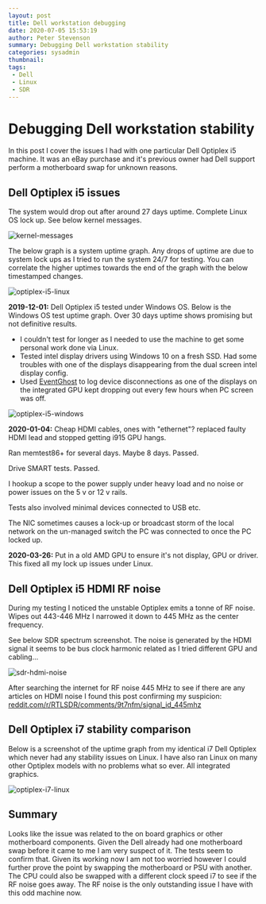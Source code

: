 ```yaml
---
layout: post
title: Dell workstation debugging
date: 2020-07-05 15:53:19
author: Peter Stevenson
summary: Debugging Dell workstation stability
categories: sysadmin
thumbnail:
tags:
 - Dell
 - Linux
 - SDR
---
```


# Debugging Dell workstation stability

In this post I cover the issues I had with one particular Dell Optiplex i5 machine. It was an eBay purchase and it's previous owner had Dell support perform a motherboard swap for unknown reasons.

## Dell Optiplex i5 issues

The system would drop out after around 27 days uptime. Complete Linux OS lock up. See below kernel messages.

![kernel-messages](/blog/assets/2020-07-05/kernel-messages.jpg)

The below graph is a system uptime graph. Any drops of uptime are due to system lock ups as I tried to run the system 24/7 for testing. You can correlate the higher uptimes towards the end of the graph with the below timestamped changes.

![optiplex-i5-linux](/blog/assets/2020-07-05/optiplex-i5-linux.png)

**2019-12-01:** Dell Optiplex i5 tested under Windows OS. Below is the Windows OS test uptime graph. Over 30 days uptime shows promising but not definitive results. 

* I couldn't test for longer as I needed to use the machine to get some personal work done via Linux.
* Tested intel display drivers using Windows 10 on a fresh SSD. Had some troubles with one of the displays disappearing from the dual screen intel display config.
* Used [EventGhost](https://github.com/EventGhost/EventGhost) to log device disconnections as one of the displays on the integrated GPU kept dropping out every few hours when PC screen was off.

![optiplex-i5-windows](/blog/assets/2020-07-05/optiplex-i5-windows.png)

**2020-01-04:** Cheap HDMI cables, ones with "ethernet"? replaced faulty HDMI lead and stopped getting i915 GPU hangs.

Ran memtest86+ for several days. Maybe 8 days. Passed.

Drive SMART tests. Passed.

I hookup a scope to the power supply under heavy load and no noise or power issues on the 5 v or 12 v rails.

Tests also involved minimal devices connected to USB etc.

The NIC sometimes causes a lock-up or broadcast storm of the local network on the un-managed switch the PC was connected to once the PC locked up.

**2020-03-26:** Put in a old AMD GPU to ensure it's not display, GPU or driver. This fixed all my lock up issues under Linux.

## Dell Optiplex i5 HDMI RF noise

During my testing I noticed the unstable Optiplex emits a tonne of RF noise. Wipes out 443-446 MHz I narrowed it down to 445 MHz as the center frequency.

See below SDR spectrum screenshot. The noise is generated by the HDMI signal it seems to be bus clock harmonic related as I tried different GPU and cabling...

![sdr-hdmi-noise](/blog/assets/2020-07-05/sdr-hdmi-noise.png)

After searching the internet for RF noise 445 MHz to see if there are any articles on HDMI noise I found this post confirming my suspicion: [reddit.com/r/RTLSDR/comments/9t7nfm/signal_id_445mhz](https://www.reddit.com/r/RTLSDR/comments/9t7nfm/signal_id_445mhz/)

## Dell Optiplex i7 stability comparison

Below is a screenshot of the uptime graph from my identical i7 Dell Optiplex which never had any stability issues on Linux. I have also ran Linux on many other Optiplex models with no problems what so ever. All integrated graphics.

![optiplex-i7-linux](/blog/assets/2020-07-05/optiplex-i7-linux.png)

## Summary

Looks like the issue was related to the on board graphics or other motherboard components. Given the Dell already had one motherboard swap before it came to me I am very suspect of it. The tests seem to confirm that. Given its working now I am not too worried however I could further prove the point by swapping the motherboard or PSU with another. The CPU could also be swapped with a different clock speed i7 to see if the RF noise goes away. The RF noise is the only outstanding issue I have with this odd machine now.